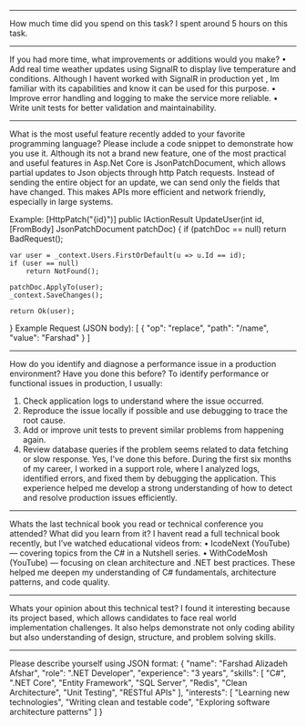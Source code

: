 ﻿________________________________________
How much time did you spend on this task?
I spent around 5 hours on this task.
________________________________________
If you had more time, what improvements or additions would you make?
•	Add real time weather updates using SignalR to display live temperature and conditions.
Although I havent worked with SignalR in production yet , Im familiar with its capabilities and know it can be used for this purpose.
•	Improve error handling and logging to make the service more reliable.
•	Write unit tests for better validation and maintainability.
________________________________________
What is the most useful feature recently added to your favorite programming language?
Please include a code snippet to demonstrate how you use it.
Although its not a brand new feature, one of the most practical and useful features in Asp.Net Core is JsonPatchDocument,
which allows partial updates to Json objects through http Patch requests.
Instead of sending the entire object for an update, we can send only the fields that have changed.
This makes APIs more efficient and network friendly, especially in large systems.

Example:
[HttpPatch("{id}")]
public IActionResult UpdateUser(int id, [FromBody] JsonPatchDocument<User> patchDoc)
{
    if (patchDoc == null)
        return BadRequest();

    var user = _context.Users.FirstOrDefault(u => u.Id == id);
    if (user == null)
        return NotFound();

    patchDoc.ApplyTo(user);
    _context.SaveChanges();

    return Ok(user);
}
Example Request (JSON body):
[
  { "op": "replace", "path": "/name", "value": "Farshad" }
]
________________________________________
How do you identify and diagnose a performance issue in a production environment?
Have you done this before?
To identify performance or functional issues in production, I usually:
1.	Check application logs to understand where the issue occurred.
2.	Reproduce the issue locally if possible and use debugging to trace the root cause.
3.	Add or improve unit tests to prevent similar problems from happening again.
4.	Review database queries if the problem seems related to data fetching or slow response.
Yes, I've done this before.
During the first six months of my career, I worked in a support role, where I analyzed logs, identified errors, and fixed them by debugging the application.
This experience helped me develop a strong understanding of how to detect and resolve production issues efficiently.
________________________________________
Whats the last technical book you read or technical conference you attended?
What did you learn from it?
I havent read a full technical book recently, but I’ve watched educational videos from:
•	IcodeNext (YouTube) — covering topics from the C# in a Nutshell series.
•	WithCodeMosh (YouTube) — focusing on clean architecture and .NET best practices.
These helped me deepen my understanding of C# fundamentals, architecture patterns, and code quality.
________________________________________
Whats your opinion about this technical test?
I found it interesting because its project based, which allows candidates to face real world implementation challenges.
It also helps demonstrate not only coding ability but also understanding of design, structure, and problem solving skills.
________________________________________
Please describe yourself using JSON format:
{
  "name": "Farshad Alizadeh Afshar",
  "role": ".NET Developer",
  "experience": "3 years",
  "skills": [
    "C#",
    ".NET Core",
    "Entity Framework",
    "SQL Server",
    "Redis",
    "Clean Architecture",
    "Unit Testing",
    "RESTful APIs"
  ],
  "interests": [
    "Learning new technologies",
    "Writing clean and testable code",
    "Exploring software architecture patterns"
  ]
}

